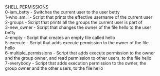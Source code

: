 SHELL PERMISSIONS\
0-iam_betty - Switches the current user to the user betty \
1-who_am_i - Script that prints the effective username of the current user \
2-groups - Script that prints all the groups the current user is part of \
3-new_owner - Script that changes the owner of the file hello to the user betty \
4-empty - Script that creates an empty file called hello \
5-execute - Script that adds execute permission to the owner of the file hello \
6-multiple_permissions - Script that adds execute permission to the owner and the group owner, and read permission to other users, to the file hello \
7-everybody - Script that adds execution permission to the owner, the group owner and the other users, to the file hello
